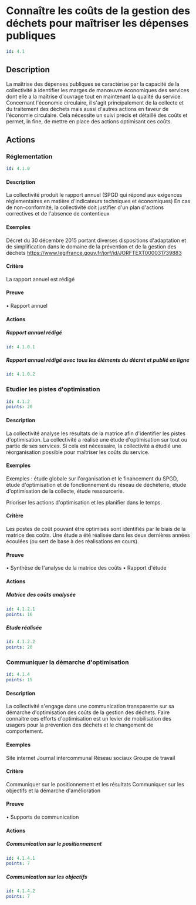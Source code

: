 # Connaître les coûts de la gestion des déchets pour maîtriser les dépenses publiques
```yaml
id: 4.1
```
## Description
La maîtrise des dépenses publiques se caractérise par la capacité de la collectivité à identifier les marges de manœuvre économiques des services dont elle a la maîtrise d'ouvrage tout en maintenant la qualité du service. Concernant l'économie circulaire, il s'agit principalement de la collecte et du traitement des déchets mais aussi d'autres actions en faveur de l'économie circulaire. Cela nécessite un suivi précis et détaillé des coûts et permet, in fine, de mettre en place des actions optimisant ces coûts.

## Actions
### Réglementation
```yaml
id: 4.1.0
```
#### Description
La collectivité produit le rapport annuel (SPGD qui répond aux exigences réglementaires en matière d'indicateurs techniques et économiques)
En cas de non-conformité, la collectivité doit justifier d'un plan d'actions correctives et de l'absence de contentieux

#### Exemples
Décret du 30 décembre 2015 portant diverses dispositions d'adaptation et de simplification dans le domaine de la prévention et de la gestion des déchets
https://www.legifrance.gouv.fr/jorf/id/JORFTEXT000031739883

#### Critère
La rapport annuel est rédigé

#### Preuve
• Rapport annuel

#### Actions
##### Rapport annuel rédigé
```yaml
id: 4.1.0.1
```

##### Rapport annuel rédigé avec tous les éléments du décret et publié en ligne
```yaml
id: 4.1.0.2
```


### Etudier les pistes d'optimisation
```yaml
id: 4.1.2
points: 20
```
#### Description
La collectivité analyse les résultats de la matrice afin d'identifier les pistes d'optimisation.
La collectivité a réalisé une étude d'optimisation sur tout ou partie de ses services.
Si cela est nécessaire, la collectivité a étudié une réorganisation possible pour maîtriser les coûts du service.

#### Exemples
Exemples : 
étude globale sur l'organisation et le financement du SPGD,
étude d'optimisation et de fonctionnement du réseau de déchèterie, 
étude d'optimisation de la collecte,
étude ressourcerie.

Prioriser les actions d'optimisation et les planifier dans le temps.

#### Critère
Les postes de coût pouvant être optimisés sont identifiés par le biais de la matrice des coûts.
Une étude a été réalisée dans les deux dernières années écoulées (ou sert de base à des réalisations en cours).

#### Preuve
• Synthèse de l'analyse de la matrice des coûts
• Rapport d'étude

#### Actions
##### Matrice des coûts analysée
```yaml
id: 4.1.2.1
points: 16
```

##### Etude réalisée
```yaml
id: 4.1.2.2
points: 20
```


### Communiquer la démarche d'optimisation
```yaml
id: 4.1.4
points: 15
```
#### Description
La collectivité s'engage dans une communication transparente sur sa démarche d'optimisation des coûts de la gestion des déchets. Faire connaitre ces efforts d'optimisation est un levier de mobilisation des usagers pour la prévention des déchets et le changement de comportement.

#### Exemples
Site internet
Journal intercommunal
Réseau sociaux
Groupe de travail

#### Critère
Communiquer sur le positionnement et les résultats 
Communiquer sur les objectifs et la démarche d'amélioration

#### Preuve
• Supports de communication

#### Actions
##### Communication sur le positionnement
```yaml
id: 4.1.4.1
points: 7
```

##### Communication sur les objectifs
```yaml
id: 4.1.4.2
points: 7
```


